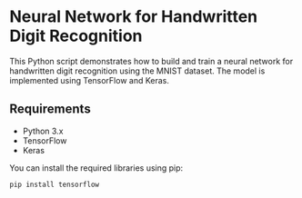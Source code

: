 # Neural Network for Handwritten Digit Recognition

This Python script demonstrates how to build and train a neural network for handwritten digit recognition using the MNIST dataset. The model is implemented using TensorFlow and Keras.

## Requirements

- Python 3.x
- TensorFlow
- Keras

You can install the required libraries using pip:

```bash
pip install tensorflow
